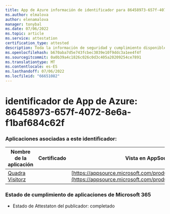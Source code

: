 ```yaml
---
title: App de Azure información de identificador para 86458973-657f-4072-8e6a-f1baf684c62f
ms.author: elmalova
author: elenamalova
manager: tonybal
ms.date: 07/06/2022
ms.topic: article
ms.service: attestation
certification_type: attested
description: Toda la información de seguridad y cumplimiento disponible para 86458973-657f-4072-8e6a-f1baf684c62f.
ms.openlocfilehash: b670aba7d5e743fcbec3039e10f9ddc3a1ee4f4f
ms.sourcegitcommit: 0a0b39a4c1826c026c0d3c405a20209254ce7891
ms.translationtype: MT
ms.contentlocale: es-ES
ms.lasthandoff: 07/06/2022
ms.locfileid: "66651082"
---
```

# <a name="azure-app-id-86458973-657f-4072-8e6a-f1baf684c62f"></a>identificador de App de Azure: 86458973-657f-4072-8e6a-f1baf684c62f


### <a name="apps-associated-with-this-id"></a>Aplicaciones asociadas a este identificador:
| **Nombre de la aplicación** | **Certificado** | **Vista en AppSource** |
|--------------|---------------|-----------------------|
| [Quadra Visitorz](../forward/WA200004199.md) |  | [https://appsource.microsoft.com/product/office/WA200004199](https://appsource.microsoft.com/product/office/WA200004199) |

### <a name="microsoft-365-app-compliance-status"></a>Estado de cumplimiento de aplicaciones de Microsoft 365
- Estado de Attestaton del publicador: completado
